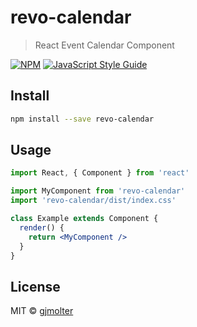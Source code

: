 # revo-calendar

> React Event Calendar Component

[![NPM](https://img.shields.io/npm/v/revo-calendar.svg)](https://www.npmjs.com/package/revo-calendar) [![JavaScript Style Guide](https://img.shields.io/badge/code_style-standard-brightgreen.svg)](https://standardjs.com)

## Install

```bash
npm install --save revo-calendar
```

## Usage

```jsx
import React, { Component } from 'react'

import MyComponent from 'revo-calendar'
import 'revo-calendar/dist/index.css'

class Example extends Component {
  render() {
    return <MyComponent />
  }
}
```

## License

MIT © [gjmolter](https://github.com/gjmolter)
